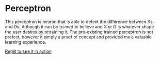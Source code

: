 # Perceptron
This perceptron is neuron that is able to detect the difference between Xs and Os. Although it can be trained to believe and X or O is whatever shape the user desires by retraining it. The pre-existing trained perceptron is not prefect, however it simply a proof of concept and provided me a valuable learning experience.

[Replit to see it in action](https://replit.com/@NishantP13/Perceptron?lite=true)
